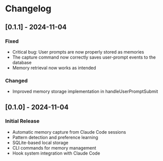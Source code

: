 # Changelog

## [0.1.1] - 2024-11-04

### Fixed
- Critical bug: User prompts are now properly stored as memories
- The capture command now correctly saves user-prompt events to the database
- Memory retrieval now works as intended

### Changed
- Improved memory storage implementation in handleUserPromptSubmit

## [0.1.0] - 2024-11-04

### Initial Release
- Automatic memory capture from Claude Code sessions
- Pattern detection and preference learning
- SQLite-based local storage
- CLI commands for memory management
- Hook system integration with Claude Code